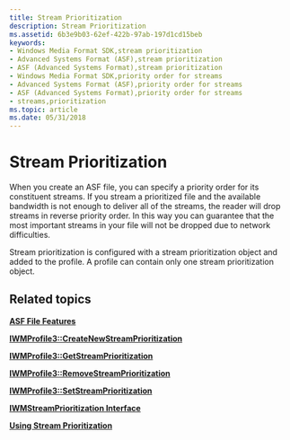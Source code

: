 ```yaml
---
title: Stream Prioritization
description: Stream Prioritization
ms.assetid: 6b3e9b03-62ef-422b-97ab-197d1cd15beb
keywords:
- Windows Media Format SDK,stream prioritization
- Advanced Systems Format (ASF),stream prioritization
- ASF (Advanced Systems Format),stream prioritization
- Windows Media Format SDK,priority order for streams
- Advanced Systems Format (ASF),priority order for streams
- ASF (Advanced Systems Format),priority order for streams
- streams,prioritization
ms.topic: article
ms.date: 05/31/2018
---
```


# Stream Prioritization

When you create an ASF file, you can specify a priority order for its constituent streams. If you stream a prioritized file and the available bandwidth is not enough to deliver all of the streams, the reader will drop streams in reverse priority order. In this way you can guarantee that the most important streams in your file will not be dropped due to network difficulties.

Stream prioritization is configured with a stream prioritization object and added to the profile. A profile can contain only one stream prioritization object.

## Related topics

<dl> <dt>

[**ASF File Features**](asf-file-features.md)
</dt> <dt>

[**IWMProfile3::CreateNewStreamPrioritization**](/windows/desktop/api/Wmsdkidl/nf-wmsdkidl-iwmprofile3-createnewstreamprioritization)
</dt> <dt>

[**IWMProfile3::GetStreamPrioritization**](/windows/desktop/api/Wmsdkidl/nf-wmsdkidl-iwmprofile3-getstreamprioritization)
</dt> <dt>

[**IWMProfile3::RemoveStreamPrioritization**](/windows/desktop/api/Wmsdkidl/nf-wmsdkidl-iwmprofile3-removestreamprioritization)
</dt> <dt>

[**IWMProfile3::SetStreamPrioritization**](/windows/desktop/api/Wmsdkidl/nf-wmsdkidl-iwmprofile3-setstreamprioritization)
</dt> <dt>

[**IWMStreamPrioritization Interface**](/windows/desktop/api/wmsdkidl/nn-wmsdkidl-iwmstreamprioritization)
</dt> <dt>

[**Using Stream Prioritization**](using-stream-prioritization.md)
</dt> </dl>

 

 




